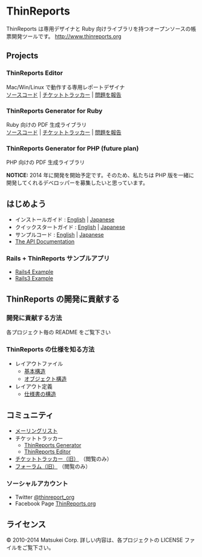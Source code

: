 # ThinReports

ThinReports は専用デザイナと Ruby 向けライブラリを持つオープンソースの帳票開発ツールです。
http://www.thinreports.org

## Projects

### ThinReports Editor

Mac/Win/Linux で動作する専用レポートデザイナ  
[ソースコード](https://github.com/thinreports/thinreports-editor) |
[チケットトラッカー](https://github.com/thinreports/thinreports-editor/issues?state=open) |
[問題を報告](https://github.com/thinreports/thinreports-editor/issues/new)

### ThinReports Generator for Ruby

Ruby 向けの PDF 生成ライブラリ  
[ソースコード](https://github.com/thinreports/thinreports-generator) |
[チケットトラッカー](https://github.com/thinreports/thinreports-generator/issues?state=open) |
[問題を報告](https://github.com/thinreports/thinreports-generator/issues/new)

### ThinReports Generator for PHP (future plan)

PHP 向けの PDF 生成ライブラリ

**NOTICE:**
2014 年に開発を開始予定です。そのため、私たちは PHP 版を一緒に開発してくれるデベロッパーを募集したいと思っています。

## はじめよう

  * インストールガイド :
      [English](http://osc.matsukei.net/projects/thinreports/wiki/En_Installation_Guide) |
      [Japanese](http://osc.matsukei.net/projects/thinreports/wiki/Installation_Guide)
  * クイックスタートガイド :
      [English](http://osc.matsukei.net/projects/thinreports/wiki/En_Getting_Started) |
      [Japanese](http://osc.matsukei.net/projects/thinreports/wiki/Getting_Started)
  * サンプルコード :
      [English](http://osc.matsukei.net/projects/thinreports/wiki/En_Examples) |
      [Japanese](http://osc.matsukei.net/projects/thinreports/wiki/Examples)
  * [The API Documentation](http://rubydoc.info/gems/thinreports/0.7.7/frames)

### Rails + ThinReports サンプルアプリ

  * [Rails4 Example](https://github.com/thinreports/thinreports-rails4-example)
  * [Rails3 Example](https://github.com/thinreports/thinreports-rails3-example)

## ThinReports の開発に貢献する

### 開発に貢献する方法

各プロジェクト毎の README をご覧下さい

### ThinReports の仕様を知る方法

  * レイアウトファイル
    * [基本構造](https://github.com/thinreports/thinreports/blob/master/spec/layout/file_structure.md)
    * [オブジェクト構造](https://github.com/thinreports/thinreports/blob/master/spec/layout/shape_structure.md)
  * レイアウト定義
    * [仕様書の構造](https://github.com/thinreports/thinreports/blob/master/spec/layout/document/document_structure.md)

## コミュニティ

  * [メーリングリスト](https://groups.google.com/forum/#!forum/thinreports)
  * チケットトラッカー
    * [ThinReports Generator](https://github.com/thinreports/thinreports-generator/issues?state=open)
    * [ThinReports Editor](https://github.com/thinreports/thinreports-editor/issues?state=open)
  * [チケットトラッカー（旧）](http://osc.matsukei.net/projects/thinreports/issues) （閲覧のみ）
  * [フォーラム（旧）](http://osc.matsukei.net/projects/thinreports/boards) （閲覧のみ）

### ソーシャルアカウント

  * Twitter [@thinreport_org](https://twitter.com/thinreports_org)
  * Facebook Page [ThinReports.org](https://www.facebook.com/ThinReports.org)

## ライセンス

&copy; 2010-2014 Matsukei Corp. 詳しい内容は、各プロジェクトの LICENSE ファイルをご覧下さい。
